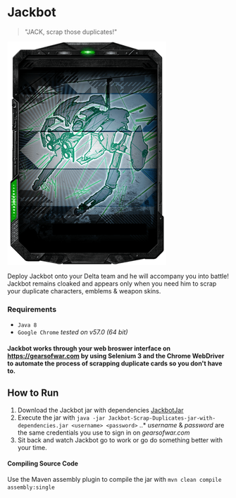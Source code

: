 # Jackbot

> "JACK, scrap those duplicates!"


![Jackbot](https://github.com/TheanosLearning/Jackbot/raw/master/images/Jackbot.png)


Deploy Jackbot onto your Delta team and he will accompany you into battle! Jackbot remains cloaked and
appears only when you need him to scrap your duplicate characters, emblems & weapon skins.

### Requirements
* `Java 8`
* `Google Chrome` _tested on v57.0 (64 bit)_

#### Jackbot works through your web broswer interface on <https://gearsofwar.com> by using Selenium 3 and the Chrome WebDriver to automate the process of scrapping duplicate cards so you don't have to.

## How to Run
1) Download the Jackbot jar with dependencies [JackbotJar](https://github.com/TheanosLearning/Jackbot/raw/master/target/Jackbot-Scrap-Duplicates-jar-with-dependencies.jar "Download Jackbot")
2) Execute the jar with `java -jar Jackbot-Scrap-Duplicates-jar-with-dependencies.jar <username> <password>`
..* _username_ & _password_ are the same credentials you use to sign in on _gearsofwar.com_
3) Sit back and watch Jackbot go to work or go do something better with your time.

#### Compiling Source Code
Use the Maven assembly plugin to compile the jar with `mvn clean compile assembly:single`
 